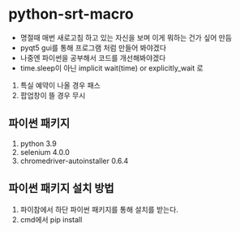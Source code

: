 # python-srt-macro
- 명절때 매번 새로고침 하고 있는 자신을 보며 이게 뭐하는 건가 싶어 만듬
- pyqt5 gui를 통해 프로그램 처럼 만들어 봐야겠다 
- 나중엔 파이썬을 공부해서 코드를 개선해봐야겠다
- time.sleep이 아닌  implicit wait(time) or explicitly_wait 로 

1. 특실 예약이 나올 경우 패스
2. 팝업창이 뜰 경우 무시

## 파이썬 패키지
1. python 3.9
2. selenium 4.0.0
3. chromedriver-autoinstaller 0.6.4

## 파이썬 패키지 설치 방법
1. 파이참에서 하단 파이썬 패키지를 통해 설치를 받는다.
2. cmd에서 pip install 
